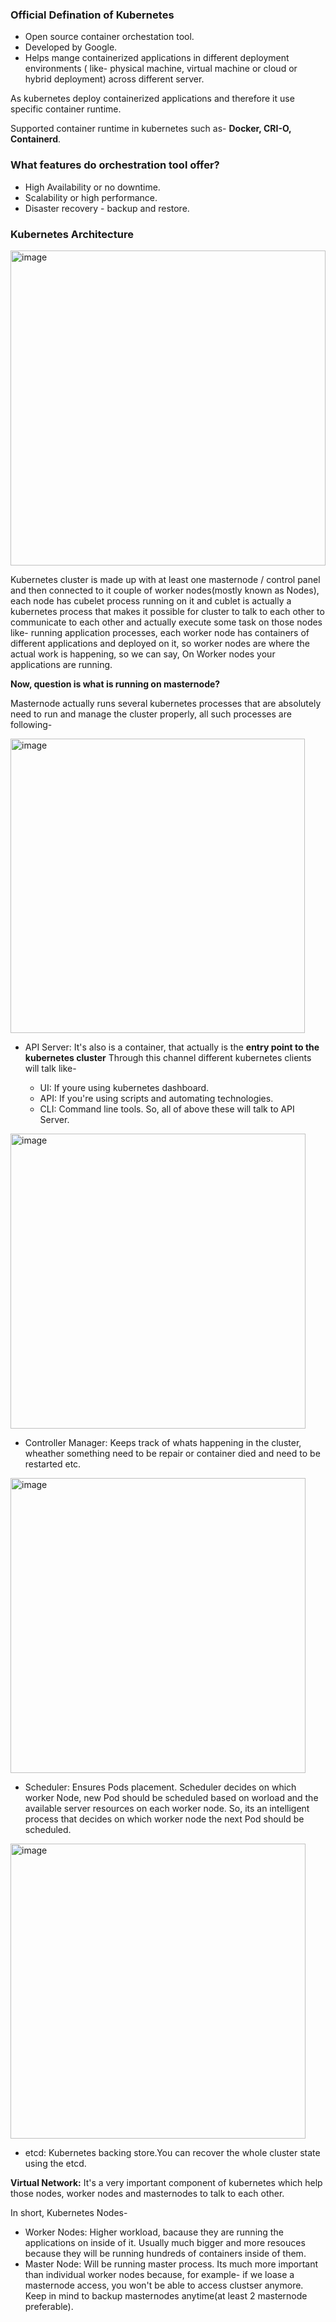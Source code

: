 ### Official Defination of Kubernetes

- Open source container orchestation tool.
- Developed by Google.
- Helps mange containerized applications in different deployment environments ( like- physical machine, virtual machine or cloud or hybrid deployment) across different server.

As kubernetes deploy containerized applications and therefore it use specific container runtime. 

Supported container runtime in kubernetes such as- **Docker, CRI-O, Containerd**.


### What features do orchestration tool offer?

- High Availability or no downtime.
- Scalability or high performance.
- Disaster recovery - backup and restore.

### Kubernetes Architecture

<img width="504" alt="image" src="https://github.com/engineersakibcse47/Kubernetes/assets/108215990/144ec77a-a2d0-46cd-8118-603a582e4f7b">

Kubernetes cluster is made up with at least one masternode / control panel and then connected to it couple of worker nodes(mostly known as Nodes), each node has cubelet process running on it and cublet is actually a kubernetes process that makes it possible for cluster to talk to each other to communicate to each other and actually execute some task on those nodes like- running application processes, each worker node has containers of different applications and deployed on it, so worker nodes are where the actual work is happening, so we can say, On Worker nodes your applications are running. 

**Now, question is what is running on masternode?**

Masternode actually runs several kubernetes processes that are absolutely need to run and manage the cluster properly, all such processes are following-

<img width="471" alt="image" src="https://github.com/engineersakibcse47/Kubernetes/assets/108215990/da288cb4-61a3-4fe0-9880-49949c700d4f">

- API Server: It's also is a container, that actually is the **entry point to the kubernetes cluster** Through this channel different kubernetes clients will talk like-
  
  - UI:  If youre using kubernetes dashboard.
  - API: If you're using scripts and automating technologies.
  - CLI: Command line tools.
So, all of above these will talk to API Server.

<img width="472" alt="image" src="https://github.com/engineersakibcse47/Kubernetes/assets/108215990/0c61693b-39c4-401c-85f9-d27111bf80e0">

- Controller Manager: Keeps track of whats happening in the cluster, wheather something need to be repair or container died and need to be restarted etc.

<img width="472" alt="image" src="https://github.com/engineersakibcse47/Kubernetes/assets/108215990/6a7e0147-8b36-4c30-8887-e944bf7d1462">

- Scheduler: Ensures Pods placement. Scheduler decides on which worker Node, new Pod should be scheduled based on worload and the available server resources on each worker node. So, its an intelligent process that decides on which worker node the next Pod should be scheduled.

<img width="472" alt="image" src="https://github.com/engineersakibcse47/Kubernetes/assets/108215990/64dde985-9899-47bb-b8a1-30d09385e4d5">

- etcd: Kubernetes backing store.You can recover the whole cluster state using the etcd.

**Virtual Network:**
It's a very important component of kubernetes which help those nodes, worker nodes and masternodes to talk to each other.

In short, Kubernetes Nodes- 
 - Worker Nodes: Higher workload, bacause they are running the applications on inside of it. Usually much bigger 
                 and more resouces because they will be running hundreds of containers inside of them.
 - Master Node: Will be running master process. Its much more important than individual worker nodes because, for example- if we loase a masternode access, you won't be able to access clustser anymore. Keep in mind to backup masternodes anytime(at least 2 masternode preferable).



  

